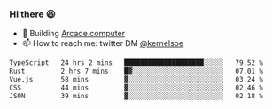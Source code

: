 ### Hi there 😃

- 🔨 Building [Arcade.computer](https://arcade.computer)
- 📫 How to reach me: twitter DM [@kernelsoe](https://twitter.com/kernelsoe)

<!--START_SECTION:waka-->

```txt
TypeScript   24 hrs 2 mins   ████████████████████░░░░░   79.52 %
Rust         2 hrs 7 mins    █▓░░░░░░░░░░░░░░░░░░░░░░░   07.01 %
Vue.js       58 mins         ▓░░░░░░░░░░░░░░░░░░░░░░░░   03.24 %
CSS          44 mins         ▓░░░░░░░░░░░░░░░░░░░░░░░░   02.46 %
JSON         39 mins         ▓░░░░░░░░░░░░░░░░░░░░░░░░   02.18 %
```

<!--END_SECTION:waka-->

